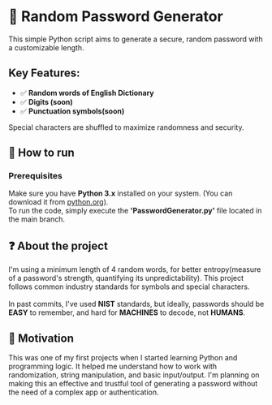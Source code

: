 # 🔐 Random Password Generator

This simple Python script aims to generate a secure, random password with a customizable length.

## Key Features:
- ✅ **Random words of English Dictionary**
- ✅ **Digits (soon)**
- ✅ **Punctuation symbols(soon)**

Special characters are shuffled to maximize randomness and security.

## 🚀 How to run

### Prerequisites
Make sure you have **Python 3.x** installed on your system. (You can download it from [python.org](https://www.python.org/downloads/)).<br>
To run the code, simply execute the **'PasswordGenerator.py'** file located in the main branch.

## ❓ About the project

I'm using a minimum length of 4 random words, for better entropy(measure of a password's strength, quantifying its unpredictability). This project follows common industry standards for symbols and special characters.<br><br>
In past commits, I've used **NIST** standards, but ideally, passwords should be **EASY** to remember, and hard for **MACHINES** to decode, not **HUMANS**.

## 🧠 Motivation
This was one of my first projects when I started learning Python and programming logic. It helped me understand how to work with randomization, string manipulation, and basic input/output. I'm planning on making this an effective and trustful tool of generating a password without the need of a complex app or authentication.

